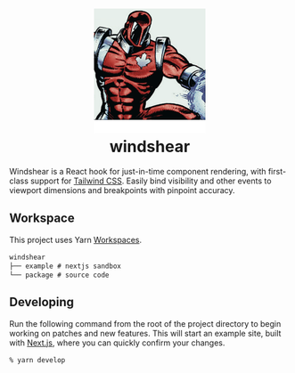 <h1 align="center">
  <img src="windshear.png" alt=""><br>
  windshear
</h1>

Windshear is a React hook for just-in-time component rendering, with first-class support for [Tailwind CSS](https://tailwindcss.com/docs). Easily bind visibility and other events to viewport dimensions and breakpoints with pinpoint accuracy.

## Workspace

This project uses Yarn [Workspaces](https://classic.yarnpkg.com/en/docs/workspaces/).

```text
windshear
├── example # nextjs sandbox
└── package # source code
```

## Developing

Run the following command from the root of the project directory to begin working on patches and new features. This will start an example site, built with [Next.js](https://nextjs.org), where you can quickly confirm your changes.

```
% yarn develop
```
